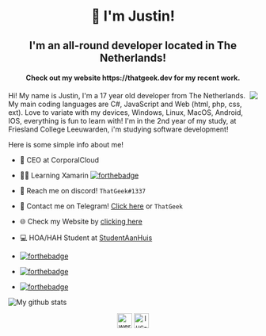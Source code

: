 <h1 align="center" style="font-weight: bold;">👋 I'm Justin!</h1>
<h2 align="center">I'm an all-round developer located in The Netherlands!</h2>
<h4 align="center">Check out my website https://thatgeek.dev for my recent work.</h4>

<p>Hi! My name is Justin, I'm a 17 year old developer from The Netherlands.<img src="https://github-readme-stats.vercel.app/api/top-langs/?username=justinpooters&layout=compact&theme=radical" style="float:right" />
My main coding languages are C#, JavaScript and Web (html, php, css, ext).
Love to variate with my devices, Windows, Linux, MacOS, Android, IOS, everything is fun to learn with!
I'm in the 2nd year of my study, at Friesland College Leeuwarden, i'm studying software development!</p>

Here is some simple info about me!

- 👑 CEO at CorporalCloud 

- 👨‍💻 Learning Xamarin   [![forthebadge](https://forthebadge.com/images/badges/works-on-my-machine.svg)](https://thatgeek.dev)

- 💭 Reach me on discord! `ThatGeek#1337`

- 🔐 Contact me on Telegram! [Click here](https://t.me/ThatGeek) or `ThatGeek`

- 🌐 Check my Website by [clicking here](https://thatgeek.dev)

- 💻 HOA/HAH Student at [StudentAanHuis](https://studentaanhuis.nl/)

- [![forthebadge](https://forthebadge.com/images/badges/powered-by-coffee.svg)](https://thatgeek.dev)

- [![forthebadge](https://forthebadge.com/images/badges/0-percent-optimized.svg)](https://thatgeek.dev)

- [![forthebadge](https://forthebadge.com/images/badges/not-a-bug-a-feature.svg)](https://thatgeek.dev)

<img align="center" src="https://github-readme-stats.vercel.app/api?username=justinpooters&show_icons=true&theme=radical" alt="My github stats" />

<p align="center">
<a href="https://twitter.com/thatgeekdev" target="blank"><img align="center" src="https://cdn.jsdelivr.net/npm/simple-icons@3.0.1/icons/twitter.svg" alt="wereld03" height="30" width="30" /></a>
<a href="https://linkedin.com/in/justinpooters" target="blank"><img align="center" src="https://cdn.jsdelivr.net/npm/simple-icons@3.0.1/icons/linkedin.svg" alt="luc-h" height="30" width="30" /></a>
</p>
